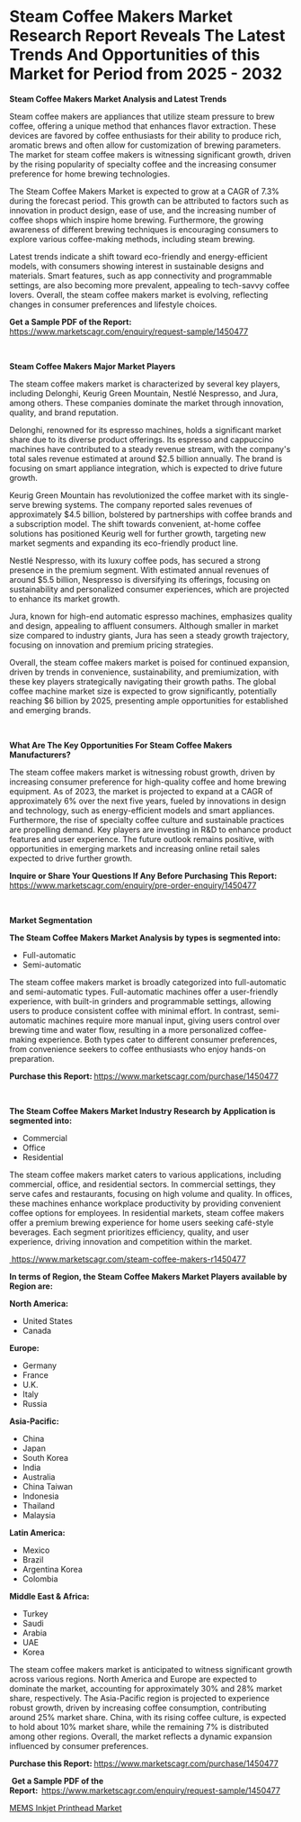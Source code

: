 <p><h1>Steam Coffee Makers Market Research Report Reveals The Latest Trends And Opportunities of this Market for Period from 2025 - 2032</h1></p><p><strong>Steam Coffee Makers Market Analysis and Latest Trends</strong></p>
<p><p>Steam coffee makers are appliances that utilize steam pressure to brew coffee, offering a unique method that enhances flavor extraction. These devices are favored by coffee enthusiasts for their ability to produce rich, aromatic brews and often allow for customization of brewing parameters. The market for steam coffee makers is witnessing significant growth, driven by the rising popularity of specialty coffee and the increasing consumer preference for home brewing technologies.</p><p>The Steam Coffee Makers Market is expected to grow at a CAGR of 7.3% during the forecast period. This growth can be attributed to factors such as innovation in product design, ease of use, and the increasing number of coffee shops which inspire home brewing. Furthermore, the growing awareness of different brewing techniques is encouraging consumers to explore various coffee-making methods, including steam brewing.</p><p>Latest trends indicate a shift toward eco-friendly and energy-efficient models, with consumers showing interest in sustainable designs and materials. Smart features, such as app connectivity and programmable settings, are also becoming more prevalent, appealing to tech-savvy coffee lovers. Overall, the steam coffee makers market is evolving, reflecting changes in consumer preferences and lifestyle choices.</p></p>
<p><strong>Get a Sample PDF of the Report:&nbsp;</strong> <a href="https://www.marketscagr.com/enquiry/request-sample/1450477?utm_campaign=1999&utm_medium=2&utm_source=Github&utm_content=ia&utm_term=17022025&utm_id=steam-coffee-makers">https://www.marketscagr.com/enquiry/request-sample/1450477</a></p>
<p>&nbsp;</p>
<p><strong>Steam Coffee Makers Major Market Players</strong></p>
<p><p>The steam coffee makers market is characterized by several key players, including Delonghi, Keurig Green Mountain, Nestlé Nespresso, and Jura, among others. These companies dominate the market through innovation, quality, and brand reputation.</p><p>Delonghi, renowned for its espresso machines, holds a significant market share due to its diverse product offerings. Its espresso and cappuccino machines have contributed to a steady revenue stream, with the company's total sales revenue estimated at around $2.5 billion annually. The brand is focusing on smart appliance integration, which is expected to drive future growth.</p><p>Keurig Green Mountain has revolutionized the coffee market with its single-serve brewing systems. The company reported sales revenues of approximately $4.5 billion, bolstered by partnerships with coffee brands and a subscription model. The shift towards convenient, at-home coffee solutions has positioned Keurig well for further growth, targeting new market segments and expanding its eco-friendly product line.</p><p>Nestlé Nespresso, with its luxury coffee pods, has secured a strong presence in the premium segment. With estimated annual revenues of around $5.5 billion, Nespresso is diversifying its offerings, focusing on sustainability and personalized consumer experiences, which are projected to enhance its market growth.</p><p>Jura, known for high-end automatic espresso machines, emphasizes quality and design, appealing to affluent consumers. Although smaller in market size compared to industry giants, Jura has seen a steady growth trajectory, focusing on innovation and premium pricing strategies.</p><p>Overall, the steam coffee makers market is poised for continued expansion, driven by trends in convenience, sustainability, and premiumization, with these key players strategically navigating their growth paths. The global coffee machine market size is expected to grow significantly, potentially reaching $6 billion by 2025, presenting ample opportunities for established and emerging brands.</p></p>
<p>&nbsp;</p>
<p><strong>What Are The Key Opportunities For Steam Coffee Makers Manufacturers?</strong></p>
<p><p>The steam coffee makers market is witnessing robust growth, driven by increasing consumer preference for high-quality coffee and home brewing equipment. As of 2023, the market is projected to expand at a CAGR of approximately 6% over the next five years, fueled by innovations in design and technology, such as energy-efficient models and smart appliances. Furthermore, the rise of specialty coffee culture and sustainable practices are propelling demand. Key players are investing in R&D to enhance product features and user experience. The future outlook remains positive, with opportunities in emerging markets and increasing online retail sales expected to drive further growth.</p></p>
<p><strong>Inquire or Share Your Questions If Any Before Purchasing This Report:</strong> <a href="https://www.marketscagr.com/enquiry/pre-order-enquiry/1450477?utm_campaign=1999&utm_medium=2&utm_source=Github&utm_content=ia&utm_term=17022025&utm_id=steam-coffee-makers">https://www.marketscagr.com/enquiry/pre-order-enquiry/1450477</a></p>
<p>&nbsp;</p>
<p><strong>Market Segmentation</strong></p>
<p><strong>The Steam Coffee Makers Market Analysis by types is segmented into:</strong></p>
<p><ul><li>Full-automatic</li><li>Semi-automatic</li></ul></p>
<p><p>The steam coffee makers market is broadly categorized into full-automatic and semi-automatic types. Full-automatic machines offer a user-friendly experience, with built-in grinders and programmable settings, allowing users to produce consistent coffee with minimal effort. In contrast, semi-automatic machines require more manual input, giving users control over brewing time and water flow, resulting in a more personalized coffee-making experience. Both types cater to different consumer preferences, from convenience seekers to coffee enthusiasts who enjoy hands-on preparation.</p></p>
<p><strong>Purchase this Report:&nbsp;</strong><a href="https://www.marketscagr.com/purchase/1450477?utm_campaign=1999&utm_medium=2&utm_source=Github&utm_content=ia&utm_term=17022025&utm_id=steam-coffee-makers">https://www.marketscagr.com/purchase/1450477</a></p>
<p>&nbsp;</p>
<p><strong>The Steam Coffee Makers Market Industry Research by Application is segmented into:</strong></p>
<p><ul><li>Commercial</li><li>Office</li><li>Residential</li></ul></p>
<p><p>The steam coffee makers market caters to various applications, including commercial, office, and residential sectors. In commercial settings, they serve cafes and restaurants, focusing on high volume and quality. In offices, these machines enhance workplace productivity by providing convenient coffee options for employees. In residential markets, steam coffee makers offer a premium brewing experience for home users seeking café-style beverages. Each segment prioritizes efficiency, quality, and user experience, driving innovation and competition within the market.</p></p>
<p><a href="https://www.marketscagr.com/steam-coffee-makers-r1450477?utm_campaign=1999&utm_medium=2&utm_source=Github&utm_content=ia&utm_term=17022025&utm_id=steam-coffee-makers">&nbsp;https://www.marketscagr.com/steam-coffee-makers-r1450477</a></p>
<p><strong>In terms of Region, the Steam Coffee Makers Market Players available by Region are:</strong></p>
<p>
    <p> <strong> North America: </strong>
        <ul>
            <li>United States</li>
            <li>Canada</li>
        </ul>
        </p> 
    <p> <strong> Europe: </strong>
        <ul>
            <li>Germany</li>
            <li>France</li>
            <li>U.K.</li>
            <li>Italy</li>
            <li>Russia</li>
        </ul>
        </p> 
    <p> <strong> Asia-Pacific: </strong>
        <ul>
            <li>China</li>
            <li>Japan</li>
            <li>South Korea</li>
            <li>India</li>
            <li>Australia</li>
            <li>China Taiwan</li>
            <li>Indonesia</li>
            <li>Thailand</li>
            <li>Malaysia</li>
        </ul>
        </p> 
    <p> <strong> Latin America: </strong>
        <ul>
            <li>Mexico</li>
            <li>Brazil</li>
            <li>Argentina Korea</li>
            <li>Colombia</li>
        </ul>
        </p> 
    <p> <strong> Middle East & Africa: </strong>
        <ul>
            <li>Turkey</li>
            <li>Saudi</li>
            <li>Arabia</li>
            <li>UAE</li>
            <li>Korea</li>
        </ul>
    </p>
    </p>
<p><p>The steam coffee makers market is anticipated to witness significant growth across various regions. North America and Europe are expected to dominate the market, accounting for approximately 30% and 28% market share, respectively. The Asia-Pacific region is projected to experience robust growth, driven by increasing coffee consumption, contributing around 25% market share. China, with its rising coffee culture, is expected to hold about 10% market share, while the remaining 7% is distributed among other regions. Overall, the market reflects a dynamic expansion influenced by consumer preferences.</p></p>
<p><strong>Purchase this Report: </strong><a href="https://www.marketscagr.com/purchase/1450477?utm_campaign=1999&utm_medium=2&utm_source=Github&utm_content=ia&utm_term=17022025&utm_id=steam-coffee-makers">https://www.marketscagr.com/purchase/1450477</a></p>
<p>&nbsp;<strong>Get a Sample PDF of the Report:&nbsp;&nbsp;</strong><a href="https://www.marketscagr.com/enquiry/request-sample/1450477?utm_campaign=1999&utm_medium=2&utm_source=Github&utm_content=ia&utm_term=17022025&utm_id=steam-coffee-makers">https://www.marketscagr.com/enquiry/request-sample/1450477</a></p>
<p><strong></strong></p>
<p><p><a href="https://github.com/tamvrosiya/Market-Research-Report-List-6/blob/main/mems-inkjet-printhead-market.md?utm_campaign=1999&utm_medium=2&utm_source=Github&utm_content=ia&utm_term=17022025&utm_id=steam-coffee-makers">MEMS Inkjet Printhead Market</a></p></p>
